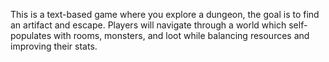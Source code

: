 This is a text-based game where you explore a dungeon, the goal is to find an artifact and escape. 
Players will navigate through a world which self-populates with rooms, monsters, and loot while balancing resources and improving their stats.
